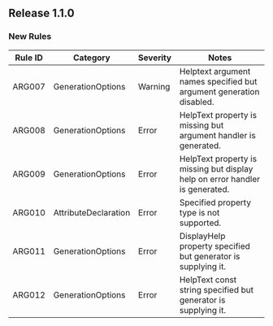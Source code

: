 ## Release 1.1.0

### New Rules

Rule ID | Category | Severity | Notes
--------|----------|----------|-------
ARG007 | GenerationOptions | Warning | Helptext argument names specified but argument generation disabled.
ARG008 | GenerationOptions | Error | HelpText property is missing but argument handler is generated.
ARG009 | GenerationOptions | Error | HelpText property is missing but display help on error handler is generated.
ARG010 | AttributeDeclaration | Error | Specified property type is not supported.
ARG011 | GenerationOptions | Error | DisplayHelp property specified but generator is supplying it.
ARG012 | GenerationOptions | Error | HelpText const string specified but generator is supplying it.